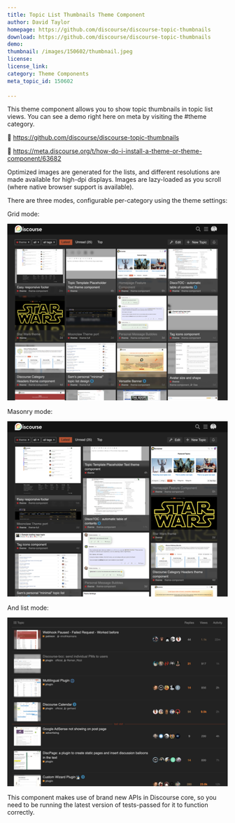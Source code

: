 ```yaml
---
title: Topic List Thumbnails Theme Component
author: David Taylor
homepage: https://github.com/discourse/discourse-topic-thumbnails
download: https://github.com/discourse/discourse-topic-thumbnails
demo: 
thumbnail: /images/150602/thumbnail.jpeg
license: 
license_link: 
category: Theme Components
meta_topic_id: 150602

---
```

This theme component allows you to show topic thumbnails in topic list views. You can see a demo right here on meta by visiting the #theme category.

:link: https://github.com/discourse/discourse-topic-thumbnails

:thinking: https://meta.discourse.org/t/how-do-i-install-a-theme-or-theme-component/63682 

Optimized images are generated for the lists, and different resolutions are made available for high-dpi displays. Images are lazy-loaded as you scroll (where native browser support is available).

There are three modes, configurable per-category using the theme settings:

Grid mode: 

![Screenshot 2020-05-06 at 15.07.07: 623x500, 50%](/images/150602/1mzKTkhQgAFC2fisbpD3nCTSDAR.jpeg) 

Masonry mode:

![Screenshot 2020-05-06 at 15.05.57: 627x500, 50%](/images/150602/blXUL4B0yZeT7wF5y0SMWrPLoAa.jpeg) 


And list mode:

![Screenshot 2020-05-06 at 15.07.39: 652x500, 50%](/images/150602/xzEaxk8b3Q5ERnNBfR7QkOMvjLd.jpeg) 

This component makes use of brand new APIs in Discourse core, so you need to be running the latest version of tests-passed for it to function correctly.